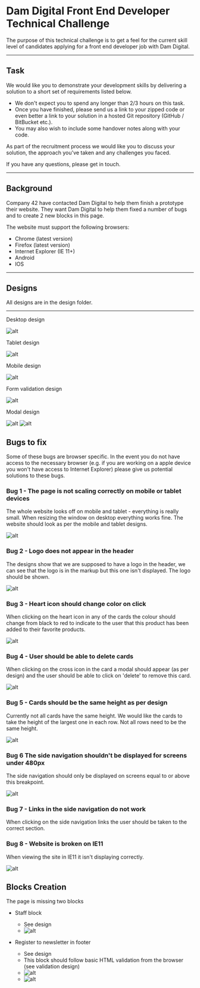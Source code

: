 # Dam Digital Front End Developer Technical Challenge
The purpose of this technical challenge is to get a feel for the current skill level of candidates applying for a front end developer job with Dam Digital.

-------

## Task
We would like you to demonstrate your development skills by delivering a solution to a short set of requirements listed below.

- We don't expect you to spend any longer than 2/3 hours on this task.
- Once you have finished, please send us a link to your zipped code or even better a link to your solution in a hosted Git repository (GitHub / BitBucket etc.).
- You may also wish to include some handover notes along with your code.

As part of the recruitment process we would like you to discuss your solution, the approach you've taken and any challenges you faced.

If you have any questions, please get in touch.

------

## Background 

Company 42 have contacted Dam Digital to help them finish a prototype their website. They want Dam Digital to help them fixed a number of bugs and to create 2 new blocks in this page.

The website must support the following browsers:

- Chrome (latest version)
- Firefox (latest version)
- Internet Explorer (IE 11+)
- Android
- IOS 

------

## Designs
All designs are in the design folder.

------

Desktop design

![alt](design/desktop.png)

Tablet design

![alt](design/tablet.png)

Mobile design

![alt](design/mobile.png)

Form validation design

![alt](design/form-html-validation-exemple.png)

Modal design

![alt](design/modal-desktop.png)
![alt](design/modal-tablet.png)


## Bugs to fix

Some of these bugs are browser specific. In the event you do not have access to the necessary browser (e.g. if you are working on a apple device you won't have access to Internet Explorer) 
please give us potential solutions to these bugs.

### Bug 1 - The page is not scaling correctly on mobile or tablet devices
The whole website looks off on mobile and tablet - everything is really small.
When resizing the window on desktop everything works fine.
The website should look as per the mobile and tablet designs.

![alt](design/bugs/bug1.jpg)

### Bug 2 - Logo does not appear in the header
The designs show that we are supposed to have a logo in the header, we can see that the logo is in the markup but this one isn't displayed.
The logo should be shown.

![alt](design/bugs/bug2.jpg)

### Bug 3 - Heart icon should change color on click
When clicking on the heart icon in any of the cards the colour should change from black to red to indicate to the user that this product has been added to their favorite products.

![alt](design/bugs/bug3.jpg)

### Bug 4 - User should be able to delete cards
When clicking on the cross icon in the card a modal should appear (as per design) and the user should be able to click on 'delete' to remove this card.

![alt](design/bugs/bug4.jpg)

### Bug 5 - Cards should be the same height as per design
Currently not all cards have the same height. We would like the cards to take the height of the largest one in each row. Not all rows need to be the same height.

![alt](design/bugs/bug5.jpg)

### Bug 6 The side navigation shouldn't be displayed for screens under 480px
The side navigation should only be displayed on screens equal to or above this breakpoint.

![alt](design/bugs/bug6.jpg)

### Bug 7 - Links in the side navigation do not work
When clicking on the side navigation links the user should be taken to the correct section.

### Bug 8 - Website is broken on IE11
When viewing the site in IE11 it isn't displaying correctly.

![alt](design/bugs/bug8.jpg)

## Blocks Creation

The page is missing two blocks

- Staff block
  - See design
  - ![alt](design/bugs/block1.jpg)

- Register to newsletter in footer
  - See design
  - This block should follow basic HTML validation from the browser (see validation design)
  - ![alt](design/bugs/block2.jpg)
  - ![alt](design/form-html-validation-exemple.png)
